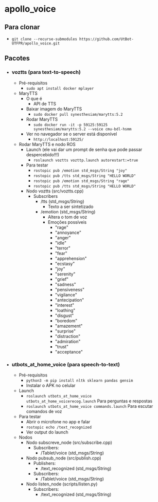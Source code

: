 # apollo_voice

## Para clonar
- ```git clone --recurse-submodules https://github.com/UtBot-UTFPR/apollo_voice.git```

## Pacotes
- ### voztts (para text-to-speech)
    - Pré-requisitos
        - ```sudo apt install docker mplayer```
    - MaryTTS
        - O que é
            - API de TTS
        - Baixar imagem do MaryTTS
            - ```sudo docker pull synesthesiam/marytts:5.2```
        - Rodar MaryTTS
            - ```sudo docker run -it -p 59125:59125 synesthesiam/marytts:5.2 --voice cmu-bdl-hsmm```
        - Ver no navegador se o server está disponível
            - ```http://localhost:59125/```
    - Rodar MaryTTS e nodo ROS
        - Launch (ele vai dar um prompt de senha que pode passar despercebido!!!)
            - ```roslaunch voztts vozttp.launch autorestart:=true```
        - Para testar
            - ```rostopic pub /emotion std_msgs/String "joy"```
            - ```rostopic pub /tts std_msgs/String "HELLO WORLD"```
            - ```rostopic pub /emotion std_msgs/String "rage"```
            - ```rostopic pub /tts std_msgs/String "HELLO WORLD"```
        - Nodo voztts (src/voztts.cpp)
            - Subscribers
                - /tts (std_msgs/String)
                    - Texto a ser sintetizado
                - /emotion (std_msgs/String)
                    - Altera o tom de voz
                    - Emoções possíveis
                        - "rage"
                        - "annoyance"
                        - "anger"
                        - "idle"
                        - "terror"
                        - "fear"
                        - "apprehension"
                        - "ecstasy"
                        - "joy"
                        - "serenity"
                        - "grief"
                        - "sadness"
                        - "pensiveness"
                        - "vigilance"
                        - "antecipation"
                        - "interest"
                        - "loathing"
                        - "disgust"
                        - "boredom"
                        - "amazement"
                        - "surprise"
                        - "distraction"
                        - "admiration"
                        - "trust"
                        - "acceptance"
        
- ### utbots_at_home_voice (para speech-to-text)
    - Pré-requisitos
        - ```python3 -m pip install nltk sklearn pandas gensim```
        - Instalar o APK no celular
    - Launch
        - ```roslaunch utbots_at_home_voice utbots_at_home_voicerecog.launch``` Para perguntas e respostas
        - ```roslaunch utbots_at_home_voice commands.launch``` Para escutar comandos de voz
    - Para testar
        - Abrir o microfone no app e falar
        - ```rostopic echo /text_recognized```
        - Ver output do launch
    - Nodos
        - Nodo subscreve_node (src/subscribe.cpp)
            - Subscribers:
                - /Tablet/voice (std_msgs/String)
        - Nodo pubsub_node (src/publish.cpp)
            - Publishers:
                - /text_recognized (std_msgs/String)
            - Subscribers:
                - /Tablet/voice (std_msgs/String)
        - Nodo listen_node (scripts/listen.py)
            - Subscribers:
                - /text_recognized (std_msgs/String)
